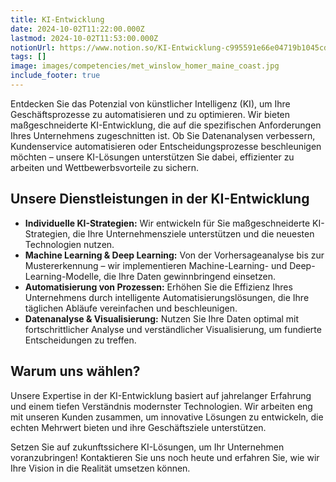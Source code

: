 ```yaml
---
title: KI-Entwicklung
date: 2024-10-02T11:22:00.000Z
lastmod: 2024-10-02T11:53:00.000Z
notionUrl: https://www.notion.so/KI-Entwicklung-c995591e66e04719b1045cdd349f1338
tags: []
image: images/competencies/met_winslow_homer_maine_coast.jpg
include_footer: true
---
```



Entdecken Sie das Potenzial von künstlicher Intelligenz (KI), um Ihre Geschäftsprozesse zu automatisieren und zu optimieren. Wir bieten maßgeschneiderte KI-Entwicklung, die auf die spezifischen Anforderungen Ihres Unternehmens zugeschnitten ist. Ob Sie Datenanalysen verbessern, Kundenservice automatisieren oder Entscheidungsprozesse beschleunigen möchten – unsere KI-Lösungen unterstützen Sie dabei, effizienter zu arbeiten und Wettbewerbsvorteile zu sichern.


## **Unsere Dienstleistungen in der KI-Entwicklung**

- **Individuelle KI-Strategien:** Wir entwickeln für Sie maßgeschneiderte KI-Strategien, die Ihre Unternehmensziele unterstützen und die neuesten Technologien nutzen.
- **Machine Learning & Deep Learning:** Von der Vorhersageanalyse bis zur Mustererkennung – wir implementieren Machine-Learning- und Deep-Learning-Modelle, die Ihre Daten gewinnbringend einsetzen.
- **Automatisierung von Prozessen:** Erhöhen Sie die Effizienz Ihres Unternehmens durch intelligente Automatisierungslösungen, die Ihre täglichen Abläufe vereinfachen und beschleunigen.
- **Datenanalyse & Visualisierung:** Nutzen Sie Ihre Daten optimal mit fortschrittlicher Analyse und verständlicher Visualisierung, um fundierte Entscheidungen zu treffen.

## Warum uns wählen?


Unsere Expertise in der KI-Entwicklung basiert auf jahrelanger Erfahrung und einem tiefen Verständnis modernster Technologien. Wir arbeiten eng mit unseren Kunden zusammen, um innovative Lösungen zu entwickeln, die echten Mehrwert bieten und ihre Geschäftsziele unterstützen.


Setzen Sie auf zukunftssichere KI-Lösungen, um Ihr Unternehmen voranzubringen! Kontaktieren Sie uns noch heute und erfahren Sie, wie wir Ihre Vision in die Realität umsetzen können.


